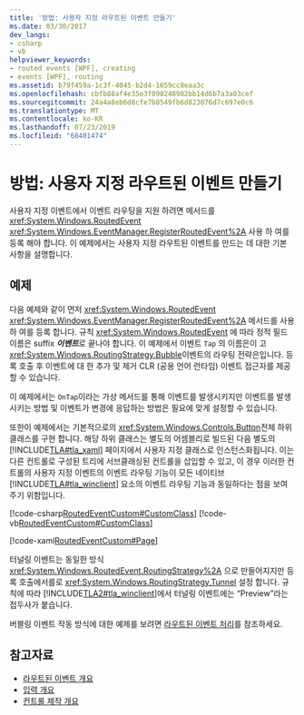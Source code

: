 ```yaml
---
title: '방법: 사용자 지정 라우트된 이벤트 만들기'
ms.date: 03/30/2017
dev_langs:
- csharp
- vb
helpviewer_keywords:
- routed events [WPF], creating
- events [WPF], routing
ms.assetid: b79f459a-1c3f-4045-b2d4-1659cc8eaa3c
ms.openlocfilehash: cbfb88af4e35e3f090248982bb14d6b7a3a03cef
ms.sourcegitcommit: 24a4a8eb6d8cfe7b8549fb6d823076d7c697e0c6
ms.translationtype: MT
ms.contentlocale: ko-KR
ms.lasthandoff: 07/23/2019
ms.locfileid: "68401474"
---
```

# <a name="how-to-create-a-custom-routed-event"></a>방법: 사용자 지정 라우트된 이벤트 만들기
사용자 지정 이벤트에서 이벤트 라우팅을 지원 하려면 메서드를 <xref:System.Windows.RoutedEvent> <xref:System.Windows.EventManager.RegisterRoutedEvent%2A> 사용 하 여를 등록 해야 합니다. 이 예제에서는 사용자 지정 라우트된 이벤트를 만드는 데 대한 기본 사항을 설명합니다.  
  
## <a name="example"></a>예제  
 다음 예제와 같이 먼저 <xref:System.Windows.RoutedEvent> <xref:System.Windows.EventManager.RegisterRoutedEvent%2A> 메서드를 사용 하 여를 등록 합니다. 규칙 <xref:System.Windows.RoutedEvent> 에 따라 정적 필드 이름은 suffix ***이벤트***로 끝나야 합니다. 이 예제에서 이벤트 `Tap` 의 이름은이 고 <xref:System.Windows.RoutingStrategy.Bubble>이벤트의 라우팅 전략은입니다. 등록 호출 후 이벤트에 대 한 추가 및 제거 CLR (공용 언어 런타임) 이벤트 접근자를 제공할 수 있습니다.  
  
 이 예제에서는 `OnTap`이라는 가상 메서드를 통해 이벤트를 발생시키지만 이벤트를 발생시키는 방법 및 이벤트가 변경에 응답하는 방법은 필요에 맞게 설정할 수 있습니다.  
  
 또한이 예제에서는 기본적으로의 <xref:System.Windows.Controls.Button>전체 하위 클래스를 구현 합니다. 해당 하위 클래스는 별도의 어셈블리로 빌드된 다음 별도의 [!INCLUDE[TLA#tla_xaml](../../../../includes/tlasharptla-xaml-md.md)] 페이지에서 사용자 지정 클래스로 인스턴스화됩니다. 이는 다른 컨트롤로 구성된 트리에 서브클래싱된 컨트롤을 삽입할 수 있고, 이 경우 이러한 컨트롤의 사용자 지정 이벤트의 이벤트 라우팅 기능이 모든 네이티브 [!INCLUDE[TLA#tla_winclient](../../../../includes/tlasharptla-winclient-md.md)] 요소의 이벤트 라우팅 기능과 동일하다는 점을 보여 주기 위함입니다.  
  
 [!code-csharp[RoutedEventCustom#CustomClass](~/samples/snippets/csharp/VS_Snippets_Wpf/RoutedEventCustom/CSharp/SDKSampleLibrary/class1.cs#customclass)]
 [!code-vb[RoutedEventCustom#CustomClass](~/samples/snippets/visualbasic/VS_Snippets_Wpf/RoutedEventCustom/VB/SDKSampleLibrary/Class1.vb#customclass)]  
  
 [!code-xaml[RoutedEventCustom#Page](~/samples/snippets/csharp/VS_Snippets_Wpf/RoutedEventCustom/CSharp/RoutedEventCustomApp/default.xaml#page)]  
  
 터널링 이벤트는 동일한 방식 <xref:System.Windows.RoutedEvent.RoutingStrategy%2A> 으로 만들어지지만 등록 호출에서를로 <xref:System.Windows.RoutingStrategy.Tunnel> 설정 합니다. 규칙에 따라 [!INCLUDE[TLA2#tla_winclient](../../../../includes/tla2sharptla-winclient-md.md)]에서 터널링 이벤트에는 “Preview”라는 접두사가 붙습니다.  
  
 버블링 이벤트 작동 방식에 대한 예제를 보려면 [라우트된 이벤트 처리](how-to-handle-a-routed-event.md)를 참조하세요.  
  
## <a name="see-also"></a>참고자료

- [라우트된 이벤트 개요](routed-events-overview.md)
- [입력 개요](input-overview.md)
- [컨트롤 제작 개요](../controls/control-authoring-overview.md)
